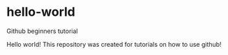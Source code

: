 # hello-world
Github beginners tutorial

Hello world!
This repository was created for tutorials on how to use github!
